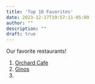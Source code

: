 ```yaml
---
title: 'Top 10 Favorites'
date: 2023-12-17T19:57:11-05:00
author: ""
description: "" 
draft: true
---
```


Our favorite restaurants!

1. [Orchard Cafe](https://www.facebook.com/ochardcafe/)
2. [Ginos](https://www.ginostowson.com/)
3. 
